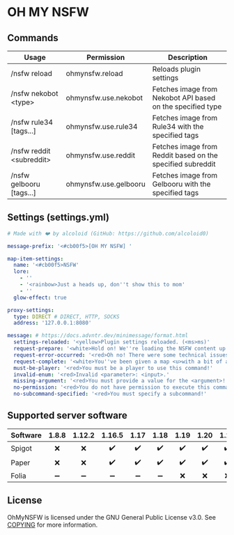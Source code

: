 # OH MY NSFW

## Commands

| Usage                      | Permission            | Description                                                |
|----------------------------|-----------------------|------------------------------------------------------------|
| /nsfw reload               | ohmynsfw.reload       | Reloads plugin settings                                    |
| /nsfw nekobot \<type\>     | ohmynsfw.use.nekobot  | Fetches image from Nekobot API based on the specified type |
| /nsfw rule34 \[tags...\]   | ohmynsfw.use.rule34   | Fetches image from Rule34 with the specified tags          |
| /nsfw reddit \<subreddit\> | ohmynsfw.use.reddit   | Fetches image from Reddit based on the specified subreddit |
| /nsfw gelbooru \[tags...\] | ohmynsfw.use.gelbooru | Fetches image from Gelbooru with the specified tags        |

## Settings (settings.yml)

```yaml
# Made with ❤️ by alcoloid (GitHub: https://github.com/alcoloid0)

message-prefix: '<#cb00f5>[OH MY NSFW] '

map-item-settings:
  name: '<#cb00f5>NSFW'
  lore:
    - ''
    - '<rainbow>Just a heads up, don''t show this to mom'
    - ''
  glow-effect: true

proxy-settings:
  type: DIRECT # DIRECT, HTTP, SOCKS
  address: '127.0.0.1:8080'

message: # https://docs.advntr.dev/minimessage/format.html
  settings-reloaded: '<yellow>Plugin settings reloaded. (<ms>ms)'
  request-prepare: '<white>Hold on! We''re loading the NSFW content up on the server right now. (<name>)'
  request-error-occurred: '<red>Oh no! There were some technical issues while loading NSFW content.'
  request-complete: '<white>You''ve been given a map <u>with a bit of adult content...</u> Yummy!'
  must-be-player: '<red>You must be a player to use this command!'
  invalid-enum: '<red>Invalid <parameter>: <input>.'
  missing-argument: '<red>You must provide a value for the <argument>!'
  no-permission: '<red>You do not have permission to execute this command.'
  no-subcommand-specified: '<red>You must specify a subcommand!'
```

## Supported server software

| Software | 1.8.8 | 1.12.2 | 1.16.5 | 1.17 | 1.18 | 1.19 | 1.20 | 1.21 |
|----------|:-----:|:------:|:------:|:----:|:----:|:----:|:----:|:----:|
| Spigot   |   ❌   |   ❌    |   ✔️   |  ✔️  |  ✔️  |  ✔️  |  ✔️  |  ✔️  |
| Paper    |   ❌   |   ❌    |   ✔️   |  ✔️  |  ✔️  |  ✔️  |  ✔️  |  ✔️  |
| Folia    |   ➖   |   ➖    |   ➖    |  ➖   |  ➖   |  ❌   |  ❌   |  ❌   |


## License

OhMyNSFW is licensed under the GNU General Public License v3.0. See [COPYING](COPYING) for more information.